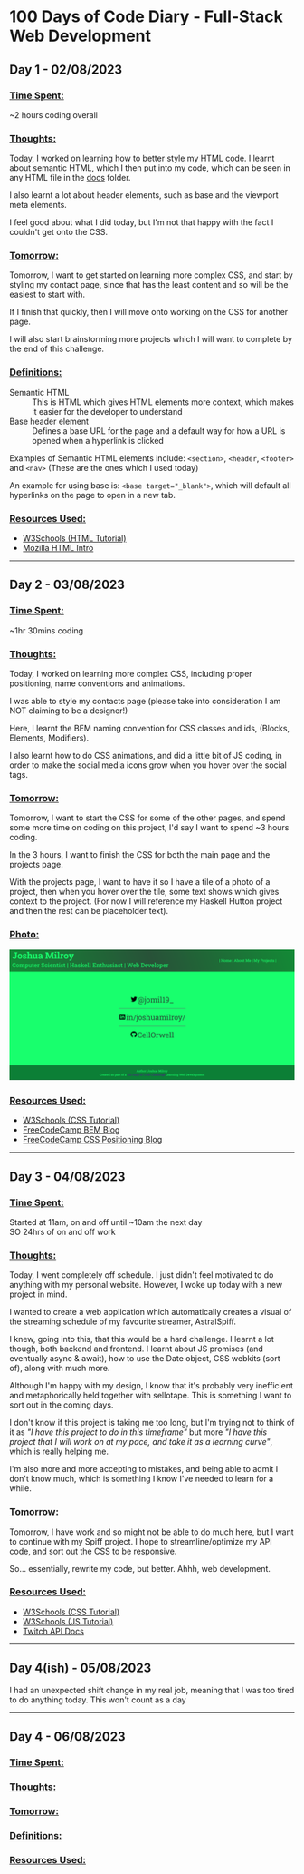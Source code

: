 # 100 Days of Code Diary - Full-Stack Web Development

<!---

## Day X - DD/MM/YYYY

### <u>Time Spent:</u>

### <u>Thoughts:</u>

### <u> Tomorrow:</u>

### <u>Definitions:</u>

### <u>Resources Used:</u>

--->

## Day 1 - 02/08/2023

### <u>Time Spent:</u>
~2 hours coding overall

### <u>Thoughts:</u>

Today, I worked on learning how to better style my HTML code. I learnt about semantic HTML, which I then put into my code, which can be seen in any HTML file in the [docs](/docs/) folder.

I also learnt a lot about header elements, such as base and the viewport meta elements.

I feel good about what I did today, but I'm not that happy with the fact I couldn't get onto the CSS.

### <u> Tomorrow:</u>

Tomorrow, I want to get started on learning more complex CSS, and start by styling my contact page, since that has the least content and so will be the easiest to start with.

If I finish that quickly, then I will move onto working on the CSS for another page.

I will also start brainstorming more projects which I will want to complete by the end of this challenge.

### <u>Definitions:</u>

<dl>
    <dt>Semantic HTML</dt>
    <dd>This is HTML which gives HTML elements more context, which makes it easier for the developer to understand </dd>
    <dt>Base header element</dt>
    <dd>Defines a base URL for the page and a default way for how a URL is opened when a hyperlink is clicked</dd>
</dl>

Examples of Semantic HTML elements include: `<section>`, `<header`, `<footer>` and `<nav>` (These are the ones which I used today)

An example for using base is: `<base target="_blank">`, which will default all hyperlinks on the page to open in a new tab.

### <u>Resources Used:</u>

- [W3Schools (HTML Tutorial)](https://www.w3schools.com/html/default.asp)
- [Mozilla HTML Intro](https://developer.mozilla.org/en-US/docs/Learn/Getting_started_with_the_web/HTML_basics)

---

## Day 2 - 03/08/2023

### <u>Time Spent:</u>
~1hr 30mins coding

### <u>Thoughts:</u>

Today, I worked on learning more complex CSS, including proper positioning, name conventions and animations.

I was able to style my contacts page (please take into consideration I am NOT claiming to be a designer!)

Here, I learnt the BEM naming convention for CSS classes and ids, (Blocks, Elements, Modifiers).

I also learnt how to do CSS animations, and did a little bit of JS coding, in order to make the social media icons grow when you hover over the social tags.

### <u> Tomorrow:</u>

Tomorrow, I want to start the CSS for some of the other pages, and spend some more time on coding on this project, I'd say I want to spend ~3 hours coding.

In the 3 hours, I want to finish the CSS for both the main page and the projects page.

With the projects page, I want to have it so I have a tile of a photo of a project, then when you hover over the tile, some text shows which gives context to the project. (For now I will reference my Haskell Hutton project and then the rest can be placeholder text).

### <u>Photo:</u>
![Showcase of the Contacts page post CSS](/imgs/readmeimgs/day2css.png)

### <u>Resources Used:</u>

- [W3Schools (CSS Tutorial)](https://www.w3schools.com/css/default.asp)
- [FreeCodeCamp BEM Blog](https://www.freecodecamp.org/news/css-naming-conventions-that-will-save-you-hours-of-debugging-35cea737d849/)
- [FreeCodeCamp CSS Positioning Blog](https://www.freecodecamp.org/news/css-positioning-position-absolute-and-relative/)

---

## Day 3 - 04/08/2023

### <u>Time Spent:</u>

Started at 11am, on and off until ~10am the next day<br /> SO 24hrs of on and off work

### <u>Thoughts:</u>

Today, I went completely off schedule. I just didn't feel motivated to do anything with my personal website. However, I woke up today with a new project in mind.

I wanted to create a web application which automatically creates a visual of the streaming schedule of my favourite streamer, AstralSpiff.

I knew, going into this, that this would be a hard challenge. I learnt a lot though, both backend and frontend. I learnt about JS promises (and eventually async & await), how to use the Date object, CSS webkits (sort of), along with much more.

Although I'm happy with my design, I know that it's probably very inefficient and metaphorically held together with sellotape. This is something I want to sort out in the coming days.

I don't know if this project is taking me too long, but I'm trying not to think of it as *"I have this project to do in this timeframe"* but more *"I have this project that I will work on at my pace, and take it as a learning curve"*, which is really helping me.

I'm also more and more accepting to mistakes, and being able to admit I don't know much, which is something I know I've needed to learn for a while.

### <u> Tomorrow:</u>

Tomorrow, I have work and so might not be able to do much here, but I want to continue with my Spiff project. I hope to streamline/optimize my API code, and sort out the CSS to be responsive.

So... essentially, rewrite my code, but better. Ahhh, web development.

### <u>Resources Used:</u>

- [W3Schools (CSS Tutorial)](https://www.w3schools.com/css/default.asp)
- [W3Schools (JS Tutorial)](https://www.w3schools.com/js/default.asp)
- [Twitch API Docs](https://dev.twitch.tv/docs/)

---

## Day 4(ish) - 05/08/2023

I had an unexpected shift change in my real job, meaning that I was too tired to do anything today. This won't count as a day

---

## Day 4 - 06/08/2023

### <u>Time Spent:</u>

### <u>Thoughts:</u>

### <u> Tomorrow:</u>

### <u>Definitions:</u>

### <u>Resources Used:</u>